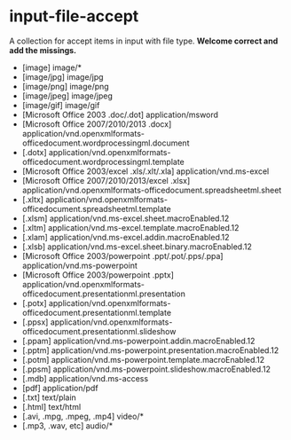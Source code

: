 # input-file-accept
A collection for accept items in input with file type. **Welcome correct and add the missings.**

* [image] image/*
* [image/jpg] image/jpg
* [image/png] image/png
* [image/jpeg] image/jpeg
* [image/gif] image/gif
* [Microsoft Office 2003 .doc/.dot] application/msword
* [Microsoft Office 2007/2010/2013 .docx] application/vnd.openxmlformats-officedocument.wordprocessingml.document
* [.dotx] application/vnd.openxmlformats-officedocument.wordprocessingml.template
* [Microsoft Office 2003/excel .xls/.xlt/.xla] application/vnd.ms-excel
* [Microsoft Office 2007/2010/2013/excel .xlsx] application/vnd.openxmlformats-officedocument.spreadsheetml.sheet
* [.xltx] application/vnd.openxmlformats-officedocument.spreadsheetml.template
* [.xlsm] application/vnd.ms-excel.sheet.macroEnabled.12
* [.xltm] application/vnd.ms-excel.template.macroEnabled.12
* [.xlam] application/vnd.ms-excel.addin.macroEnabled.12
* [.xlsb] application/vnd.ms-excel.sheet.binary.macroEnabled.12
* [Microsoft Office 2003/powerpoint .ppt/.pot/.pps/.ppa] application/vnd.ms-powerpoint
* [Microsoft Office 2003/powerpoint .pptx] application/vnd.openxmlformats-officedocument.presentationml.presentation
* [.potx] application/vnd.openxmlformats-officedocument.presentationml.template
* [.ppsx] application/vnd.openxmlformats-officedocument.presentationml.slideshow
* [.ppam] application/vnd.ms-powerpoint.addin.macroEnabled.12
* [.pptm] application/vnd.ms-powerpoint.presentation.macroEnabled.12
* [.potm] application/vnd.ms-powerpoint.template.macroEnabled.12
* [.ppsm] application/vnd.ms-powerpoint.slideshow.macroEnabled.12
* [.mdb] application/vnd.ms-access
* [pdf] application/pdf
* [.txt] text/plain
* [.html] text/html
* [.avi, .mpg, .mpeg, .mp4] video/*
* [.mp3, .wav, etc] audio/*

